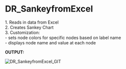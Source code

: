 # DR_SankeyfromExcel
<p>
1. Reads in data from Excel <br>
2. Creates Sankey Chart <br>
3. Customization: <br>
  - sets node colors for specific nodes based on label name <br>
  - displays node name and value at each node <br> 
  
  <b> OUTPUT: </b>
  
  ![DR_SankeyfromExcel_GIT](https://user-images.githubusercontent.com/84334150/134513923-b8944cc9-ac83-4228-9b44-9f9fcba773af.png)

